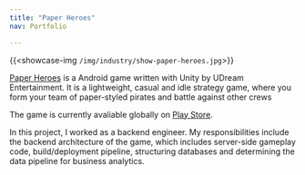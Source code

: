 ```yaml
---
title: "Paper Heroes"
nav: Portfolio

---
```


{{<showcase-img `/img/industry/show-paper-heroes.jpg`>}}

[Paper Heroes](https://udreamgame.com/paper-heroes%ef%b8%8f/) is a Android game written with Unity by UDream Entertainment. It is a lightweight, casual and idle strategy game, where you form your team of paper-styled pirates and battle against other crews
                
The game is currently avaliable globally on [Play Store](https://play.google.com/store/apps/details?id=com.udream.PaperHero).

In this project, I worked as a backend engineer. My responsibilities include the backend architecture of the game, which includes server-side gameplay code, build/deployment pipeline, structuring databases and determining the data pipeline for business analytics.
